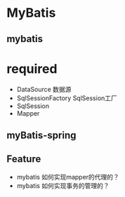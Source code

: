# MyBatis

## mybatis

# required
  - DataSource 数据源
  - SqlSessionFactory SqlSession工厂
  - SqlSession 
  - Mapper

## myBatis-spring

## Feature
 * mybatis 如何实现mapper的代理的？
 * mybatis 如何实现事务的管理的？
